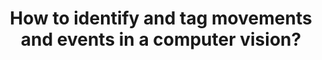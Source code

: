 ---
id: question-14
title: How to identify and tag movements and events in a computer vision?
theme: sports science
theme-sub-category: performance analysis
application: computer vision
task-solver-1: recognise event or actions from computer vision
data-question-type: descriptive
categorical-ordinal: categorical_ordinal
spatio-temporal: spatio-temproal
image-or-video: image or video
data-method-1: clustering
data-method-2: classification
data-method-3: deep learning
data-method-4: event recognition
data-expertise-required-1: computer vision
data-expertise-required-2: event recognition
data-expertise-required-3: clustering
data-expertise-required-4: classification
datasets-description: computer vision with manual tagged movement and event
expert-1: Paul Wu
expert-2: Simon Denman
---